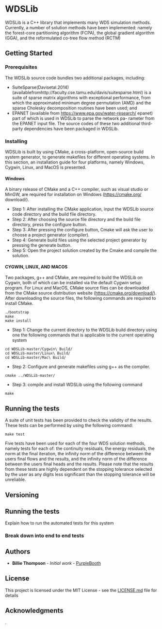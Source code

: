 # WDSLib
WDSLib is a C++ library that implements many WDS simulation methods. Currently, a number of solution methods have been implemented: namely the forest-core partitioning algorithm (FCPA), the global gradient algorithm (GGA), and the reformulated co-tree flow method (RCTM)
## Getting Started


### Prerequisites
The WDSLib source code bundles two additional packages, including:
* SuiteSparse(Davisetal.2014)(availablefromhttp://faculty.cse.tamu.edu/davis/suitesparse.html) is a suite of sparse matrix algorithms with exceptional performance, from which the approximated minimum degree permutation (AMD) and the sparse Cholesky decomposition routines have been used; and
* EPANET (available from https://www.epa.gov/water-research/ epanet) part of which is used in WDSLib to parse the network pa- rameter from the EPANET input file.
The source codes of these two additional third-party dependencies have been packaged in WDSLib.
### Installing
WDSLib is built by using CMake, a cross-platform, open-source build system generator, to generate makefiles for different operating systems. In this section, an installation guide for four platforms, namely Windows, Cygwin, Linux, and MacOS is presented.
#### Windows
A binary release of CMake and a C++ compiler, such as visual studio or MinGW, are required for installation on Windows (https://cmake.org/ download/).
* Step 1: After installing the CMake application, input the WDSLib source code directory and the build file directory.
* Step 2: After choosing the source file directory and the build file directory, press the configure button.
* Step 3: After pressing the configure button, Cmake will ask the user to choose a project generator (compiler).
* Step 4: Generate build files using the selected project generator by pressing the generate button.
* Step 5: Open the project solution created by the Cmake and compile the solution.
#### CYGWIN, LINUX, AND MACOS
Two packages, g++ and CMake, are required to build the WDSLib on Cygwin, both of which can be installed via the default Cygwin setup program. For Linux and MacOS, CMake source files can be downloaded from the CMake source distribution website (https://cmake.org/download/). After downloading the source files, the following commands are required to install CMake.

```
./bootstrap
make
make install
```

* Step 1: Change the current directory to the WDSLib build directory using one the following commands that is applicable to the current operating system

```
cd WDSLib-master/Cygwin\ Build/
cd WDSLib-master/Linux\ Build/
cd WDSLib-master/Mac\ Build/
```
* Step 2: Configure and generate makefiles using g++ as the compiler.
```
cmake ../WDSLib-master/
```
* Step 3: compile and install WDSLib using the following command

```
make
```
## Running the tests
A suite of unit tests has been provided to check the validity of the results. These tests can be performed by using the following command:
```
make test
```
Five tests have been used for each of the four WDS solution methods, namely tests for each of: the continuity residuals, the energy residuals, the norm at the final iteration, the infinity norm of the difference between the users final flows and the results, and the infinity norm of the difference between the users final heads and the results.
Please note that the results from these tests are highly dependent on the stopping tolerance selected by the user as any digits less significant than the stopping tolerance will be unreliable.

## Versioning


## Running the tests

Explain how to run the automated tests for this system

### Break down into end to end tests

## Authors

* **Billie Thompson** - *Initial work* - [PurpleBooth](https://github.com/PurpleBooth)


## License

This project is licensed under the MIT License - see the [LICENSE.md](LICENSE.md) file for details

## Acknowledgments

. 
